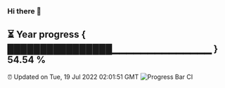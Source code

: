 ### Hi there 👋
⏳ Year progress { ████████████████▁▁▁▁▁▁▁▁▁▁▁▁▁▁ } 54.54 %
---
⏰ Updated on Tue, 19 Jul 2022 02:01:51 GMT
![Progress Bar CI](https://github.com/liununu/liununu/workflows/Progress%20Bar%20CI/badge.svg)
